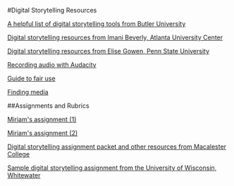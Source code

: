 #Digital Storytelling Resources

[A helpful list of digital storytelling tools from Butler University](http://libguides.butler.edu/c.php?g=561359&p=3863877)

[Digital storytelling resources from Imani Beverly, Atlanta University Center](https://research.auctr.edu/c.php?g=197213&p=1297353)

[Digital storytelling resources from Elise Gowen, Penn State University](https://guides.libraries.psu.edu/digitalstorytelling)

[Recording audio with Audacity](https://guides.auraria.edu/c.php?g=323562&p=2165308)

[Guide to fair use](https://libraryguides.fullerton.edu/fair-use/fair-use)

[Finding media](https://guides.beloit.edu/media-toolbox/finding-media)

##Assignments and Rubrics

[Miriam's assignment (1)](http://miriamposner.com/classes/is270w18/digital-storytelling/)

[Miriam's assignment (2)](http://miriamposner.com/classes/dh150w16/assignments/final-project/digital-storytelling-assignment/)

[Digital storytelling assignment packet and other resources from Macalester College](https://dwlibrary.macalester.edu/digitalstorytelling/teaching/sample-assignments/)

[Sample digital storytelling assignment from the University of Wisconsin, Whitewater](https://spaces.uww.edu/display/instructional/Example+Digital+Storytelling+Assignment%3A+Leda+Nath)
